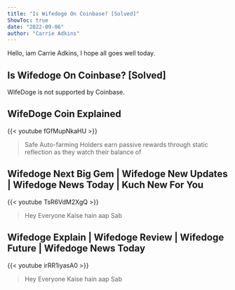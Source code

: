 ```yaml
---
title: "Is Wifedoge On Coinbase? [Solved]"
ShowToc: true 
date: "2022-09-06"
author: "Carrie Adkins" 
---
```


Hello, iam Carrie Adkins, I hope all goes well today.
## Is Wifedoge On Coinbase? [Solved]
WifeDoge is not supported by Coinbase.

## WifeDoge Coin Explained
{{< youtube fGfMupNkaHU >}}
>Safe Auto-farming Holders earn passive rewards through static reflection as they watch their balance of 

## Wifedoge Next Big Gem | Wifedoge New Updates | Wifedoge News Today | Kuch New For You
{{< youtube TsR6VdM2XgQ >}}
>Hey Everyone Kaise hain aap Sab 

## Wifedoge Explain | Wifedoge Review | Wifedoge Future | Wifedoge News Today
{{< youtube irRR1iyasA0 >}}
>Hey Everyone Kaise hain aap Sab 

